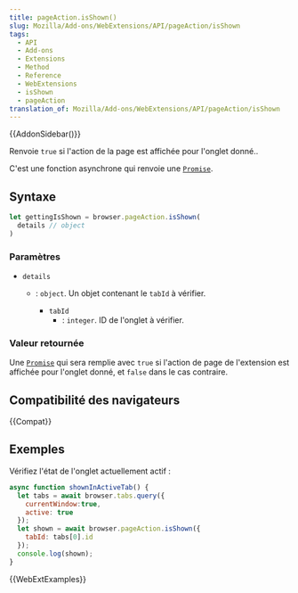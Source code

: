 ```yaml
---
title: pageAction.isShown()
slug: Mozilla/Add-ons/WebExtensions/API/pageAction/isShown
tags:
  - API
  - Add-ons
  - Extensions
  - Method
  - Reference
  - WebExtensions
  - isShown
  - pageAction
translation_of: Mozilla/Add-ons/WebExtensions/API/pageAction/isShown
---
```


{{AddonSidebar()}}

Renvoie `true` si l'action de la page est affichée pour l'onglet donné..

C'est une fonction asynchrone qui renvoie une [`Promise`](/fr/docs/Web/JavaScript/Reference/Objets_globaux/Promise).

## Syntaxe

```js
let gettingIsShown = browser.pageAction.isShown(
  details // object
)
```

### Paramètres

- `details`

  - : `object`. Un objet contenant le `tabId` à vérifier.

    - `tabId`
      - : `integer`. ID de l'onglet à vérifier.

### Valeur retournée

Une [`Promise`](/fr/docs/Web/JavaScript/Reference/Objets_globaux/Promise) qui sera remplie avec `true` si l'action de page de l'extension est affichée pour l'onglet donné, et `false` dans le cas contraire.

## Compatibilité des navigateurs

{{Compat}}

## Exemples

Vérifiez l'état de l'onglet actuellement actif :

```js
async function shownInActiveTab() {
  let tabs = await browser.tabs.query({
    currentWindow:true,
    active: true
  });
  let shown = await browser.pageAction.isShown({
    tabId: tabs[0].id
  });
  console.log(shown);
}
```

{{WebExtExamples}}
